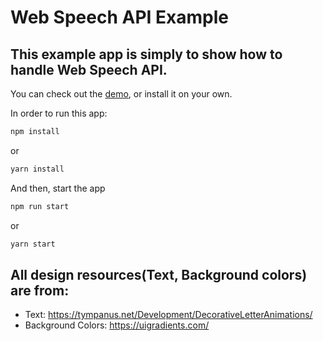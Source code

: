 # Web Speech API Example

## This example app is simply to show how to handle Web Speech API.

You can check out the [demo](https://fresh-web.github.io/web-speech/), or install it on your own.

In order to run this app:

```js
npm install
```

or

```js
yarn install
```

And then, start the app

```js
npm run start
```

or

```js
yarn start
```

## All design resources(Text, Background colors) are from:

* Text: https://tympanus.net/Development/DecorativeLetterAnimations/
* Background Colors: https://uigradients.com/
